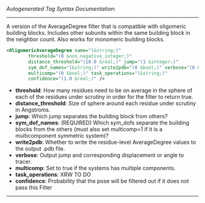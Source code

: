 _Autogenerated Tag Syntax Documentation:_

---
A version of the AverageDegree filter that is compatible with oligomeric building blocks. Includes other subunits within the same building block in the neighbor count. Also works for monomeric building blocks.

```xml
<OligomericAverageDegree name="(&string;)"
        threshold="(0 &non_negative_integer;)"
        distance_threshold="(10.0 &real;)" jump="(1 &integer;)"
        sym_dof_names="(&string;)" write2pdb="(0 &bool;)" verbose="(0 &bool;)"
        multicomp="(0 &bool;)" task_operations="(&string;)"
        confidence="(1.0 &real;)" />
```

-   **threshold**: How many residues need to be on average in the sphere of each of the residues under scrutiny in order for the filter to return true.
-   **distance_threshold**: Size of sphere around each residue under scrutiny in Angstroms.
-   **jump**: Which jump separates the building block from others?
-   **sym_dof_names**: (REQUIRED) Which sym_dofs separate the building blocks from the others (must also set multicomp=1 if it is a multicomponent symmetric system)?
-   **write2pdb**: Whether to write the residue-level AverageDegree values to the output .pdb file.
-   **verbose**: Output jump and corresponding displacement or angle to tracer.
-   **multicomp**: Set to true if the systems has multiple components.
-   **task_operations**: XRW TO DO
-   **confidence**: Probability that the pose will be filtered out if it does not pass this Filter

---
